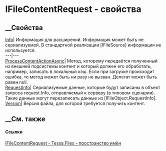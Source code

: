 # IFileContentRequest - свойства
##  __Свойства
[Info](P_Tessa_Files_IFileContentRequest_Info.htm)|  Информация для
расширений. Информация может быть не сериализуемой. В стандартной реализации
[IFileSource] информация не используется.  
---|---  
[ProcessContentActionAsync](P_Tessa_Files_IFileContentRequest_ProcessContentActionAsync.htm)|
Метод, которому передаётся полученный из внешней подсистемы контент и который
должен его обработать, например, записать в локальный кэш. Если при загрузке
происходит ошибка, то метод может быть ни разу не вызван. Делегат может быть
равен null.  
[RequestInfo](P_Tessa_Files_IFileContentRequest_RequestInfo.htm)|
Сериализуемые данные, которые будут записаны в объект запроса request.Info,
отправляемый к серверу (в типовом сценарии). Такие данные могут перезаписать
данные из [IFileObject.RequestInfo].  
[Version](P_Tessa_Files_IFileContentRequest_Version.htm)| Версия файла, для
которой требуется получить контент.  
##  __См. также
#### Ссылки
[IFileContentRequest - ](T_Tessa_Files_IFileContentRequest.htm)
[Tessa.Files - пространство имён](N_Tessa_Files.htm)
